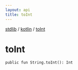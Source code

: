 ```yaml
---
layout: api
title: toInt
---
```

[stdlib](../index.html) / [kotlin](index.html) / [toInt](toInt.html)

# toInt

```
public fun String.toInt(): Int
```
